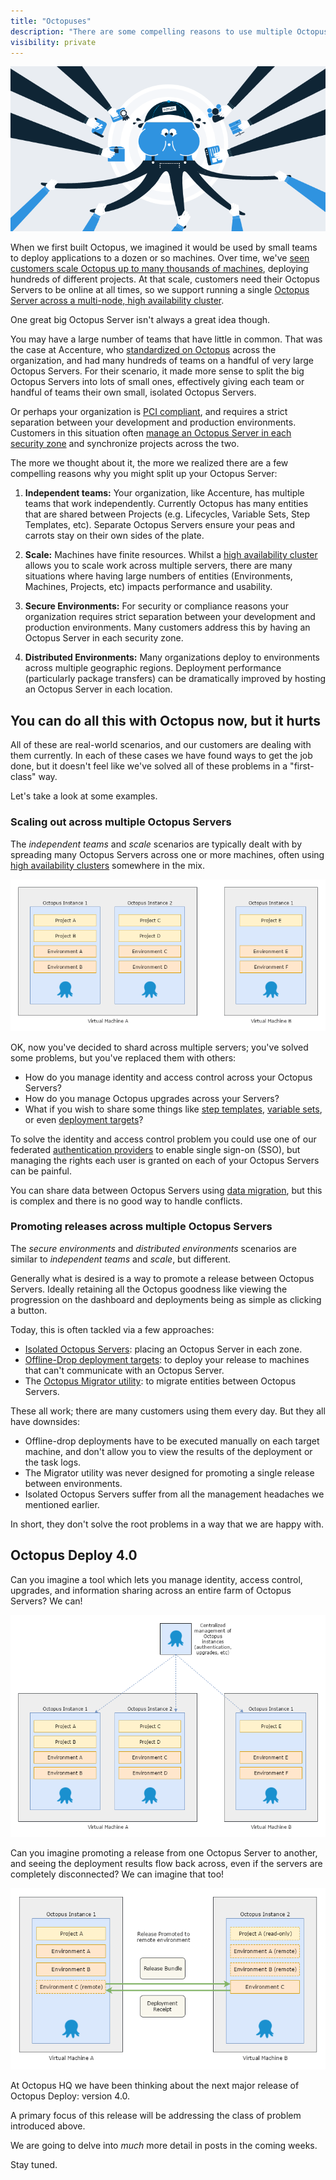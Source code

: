 ```yaml
---
title: "Octopuses"
description: "There are some compelling reasons to use multiple Octopus Servers, but managing multiple Servers is problematic. We want to make managing multiple related Octopus servers a first-class citizen of the Octopus world." 
visibility: private
---
```


![Overloaded Octopus](4.0-kickoff-blogimage.png)

When we first built Octopus, we imagined it would be used by small teams to deploy applications to a dozen or so machines. Over time, we've [seen customers scale Octopus up to many thousands of machines](https://octopus.com/blog/octostats), deploying hundreds of different projects. At that scale, customers need their Octopus Servers to be online at all times, so we support running a single [Octopus Server across a multi-node, high availability cluster](https://octopus.com/high-availability).

One great big Octopus Server isn't always a great idea though.

You may have a large number of teams that have little in common. That was the case at Accenture, who [standardized on Octopus](https://channel9.msdn.com/Shows/ANZMVP/Updating-Octopus-Deploy-at-Accenture-with-Jim-Szubryt-and-Damian-Brady) across the organization, and had many hundreds of teams on a handful of very large Octopus Servers. For their scenario, it made more sense to split the big Octopus Servers into lots of small ones, effectively giving each team or handful of teams their own small, isolated Octopus Servers.

Or perhaps your organization is [PCI compliant](https://octopus.com/docs/reference/pci-compliance-and-octopus-deploy), and requires a strict separation between your development and production environments. Customers in this situation often [manage an Octopus Server in each security zone](https://octopus.com/docs/patterns/isolated-octopus-deploy-servers) and synchronize projects across the two.

The more we thought about it, the more we realized there are a few compelling reasons why you might split up your Octopus Server:

1. **Independent teams:** Your organization, like Accenture, has multiple teams that work independently. Currently Octopus has many entities that are shared between Projects (e.g. Lifecycles, Variable Sets, Step Templates, etc). Separate Octopus Servers ensure your peas and carrots stay on their own sides of the plate.

1. **Scale:** Machines have finite resources. Whilst a [high availability cluster](https://octopus.com/high-availability) allows you to scale work across multiple servers, there are many situations where having large numbers of entities (Environments, Machines, Projects, etc) impacts performance and usability.

1. **Secure Environments:** For security or compliance reasons your organization requires strict separation between your development and production environments. Many customers address this by having an Octopus Server in each security zone.

1. **Distributed Environments:** Many organizations deploy to environments across multiple geographic regions. Deployment performance (particularly package transfers) can be dramatically improved by hosting an Octopus Server in each location.

## You can do all this with Octopus now, but it hurts

All of these are real-world scenarios, and our customers are dealing with them currently. In each of these cases we have found ways to get the job done, but it doesn't feel like we've solved all of these problems in a "first-class" way.

Let's take a look at some examples.

### Scaling out across multiple Octopus Servers

The _independent teams_ and _scale_ scenarios are typically dealt with by spreading many Octopus Servers across one or more machines, often using [high availability clusters](https://octopus.com/docs/administration/high-availability) somewhere in the mix.

![Isolated Octopus Servers](octopus-instances-isolated.png "width=500")

OK, now you've decided to shard across multiple servers; you've solved some problems, but you've replaced them with others: 
- How do you manage identity and access control across your Octopus Servers? 
- How do you manage Octopus upgrades across your Servers? 
- What if you wish to share some things like [step templates](https://octopus.com/docs/deploying-applications/step-templates), [variable sets](https://octopus.com/docs/deploying-applications/variables/library-variable-sets), or even [deployment targets](https://octopus.com/docs/deployment-targets)?

To solve the identity and access control problem you could use one of our federated [authentication providers](https://octopus.com/docs/administration/authentication-providers) to enable single sign-on (SSO), but managing the rights each user is granted on each of your Octopus Servers can be painful.

You can share data between Octopus Servers using [data migration](https://octopus.com/docs/administration/data-migration), but this is complex and there is no good way to handle conflicts.

### Promoting releases across multiple Octopus Servers

The _secure environments_ and _distributed environments_ scenarios are similar to _independent teams_ and _scale_, but different.

Generally what is desired is a way to promote a release between Octopus Servers. Ideally retaining all the Octopus goodness like viewing the progression on the dashboard and deployments being as simple as clicking a button.

Today, this is often tackled via a few approaches:

- [Isolated Octopus Servers](https://octopus.com/docs/patterns/isolated-octopus-deploy-servers): placing an Octopus Server in each zone.
- [Offline-Drop deployment targets](https://octopus.com/docs/deployment-targets/offline-package-drop): to deploy your release to machines that can't communicate with an Octopus Server.
- The [Octopus Migrator utility](https://octopus.com/docs/api-and-integration/octopus.migrator.exe-command-line): to migrate entities between Octopus Servers.

These all work; there are many customers using them every day. But they all have downsides:

- Offline-drop deployments have to be executed manually on each target machine, and don't allow you to view the results of the deployment or the task logs.
- The Migrator utility was never designed for promoting a single release between environments.
- Isolated Octopus Servers suffer from all the management headaches we mentioned earlier.

In short, they don't solve the root problems in a way that we are happy with.

## Octopus Deploy 4.0 

Can you imagine a tool which lets you manage identity, access control, upgrades, and information sharing across an entire farm of Octopus Servers? We can!

![Octopus Data Center Manager](octopus-instances-odcm.png "width=500")

Can you imagine promoting a release from one Octopus Server to another, and seeing the deployment results flow back across, even if the servers are completely disconnected? We can imagine that too!

![Octopus Remote Release Promotions](octopus-instances-promoting-releases.png "width=500")

At Octopus HQ we have been thinking about the next major release of Octopus Deploy: version 4.0.

A primary focus of this release will be addressing the class of problem introduced above.

We are going to delve into _much_ more detail in posts in the coming weeks.

Stay tuned.


